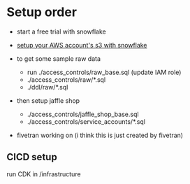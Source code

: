 # Setup order

- start a free trial with snowflake
- [setup your AWS account's s3 with snowflake](https://docs.snowflake.com/en/user-guide/data-load-s3-config-storage-integration.html)
- to get some sample raw data
    - run ./access_controls/raw_base.sql (update IAM role)
    - ./access_controls/raw/*.sql
    - ./ddl/raw/*.sql
- then setup jaffle shop
    - ./access_controls/jaffle_shop_base.sql
    - ./access_controls/service_accounts/*.sql

- fivetran working on (i think this is just created by fivetran)



## CICD setup
run CDK in /infrastructure